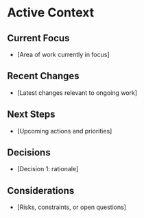 # Active Context

## Current Focus

- [Area of work currently in focus]

## Recent Changes

- [Latest changes relevant to ongoing work]

## Next Steps

- [Upcoming actions and priorities]

## Decisions

- [Decision 1: rationale]

## Considerations

- [Risks, constraints, or open questions]
